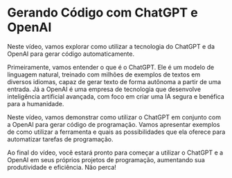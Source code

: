 # Gerando Código com ChatGPT e OpenAI
Neste vídeo, vamos explorar como utilizar a tecnologia do ChatGPT e da OpenAI para gerar código automaticamente.

Primeiramente, vamos entender o que é o ChatGPT. Ele é um modelo de linguagem natural, treinado com milhões de exemplos de textos em diversos idiomas, capaz de gerar texto de forma autônoma a partir de uma entrada. Já a OpenAI é uma empresa de tecnologia que desenvolve inteligência artificial avançada, com foco em criar uma IA segura e benéfica para a humanidade.

Neste vídeo, vamos demonstrar como utilizar o ChatGPT em conjunto com a OpenAI para gerar código de programação. Vamos apresentar exemplos de como utilizar a ferramenta e quais as possibilidades que ela oferece para automatizar tarefas de programação.

Ao final do vídeo, você estará pronto para começar a utilizar o ChatGPT e a OpenAI em seus próprios projetos de programação, aumentando sua produtividade e eficiência. Não perca!

